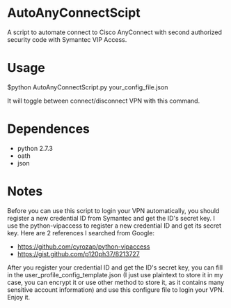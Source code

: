 # AutoAnyConnectScipt
A script to automate connect to Cisco AnyConnect with second authorized security code with Symantec VIP Access.
# Usage
$python AutoAnyConnectScript.py your_config_file.json

It will toggle between connect/disconnect VPN with this command.

# Dependences 
- python 2.7.3
- oath
- json

# Notes
Before you can use this script to login your VPN automatically, you should register a new credential ID from Symantec and get the ID's secret key. I use the python-vipaccess to register a new credential ID and get its secret key. Here are 2 references I searched from Google:
- https://github.com/cyrozap/python-vipaccess
- https://gist.github.com/p120ph37/8213727

After you register your credential ID and get the ID's secret key, you can fill in the user_profile_config_template.json (I just use plaintext to store it in my case, you can encrypt it or use other method to store it, as it contains many sensitive account information) and use this configure file to login your VPN. Enjoy it.
